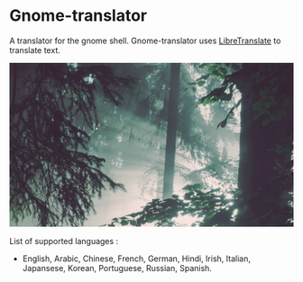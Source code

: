 # Gnome-translator
A translator for the gnome shell. Gnome-translator uses [LibreTranslate](https://github.com/uav4geo/LibreTranslate) to translate text. 

![GnomeTranslator GIF](gif/gnomeTranslator.gif)

List of supported languages : 
* English, Arabic, Chinese, French, German, Hindi, Irish, Italian, Japansese, Korean, Portuguese, Russian, Spanish.

